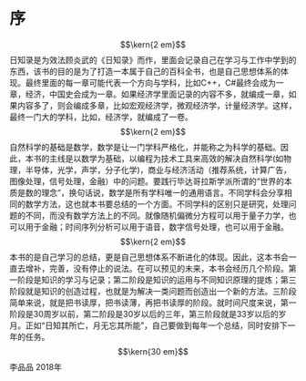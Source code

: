 # 序
$$\kern{2 em}$$日知录是为效法顾炎武的《日知录》而作，里面会记录自己在学习与工作中学到的东西，该书的目的是为了打造一本属于自己的百科全书，也是自己思想体系的体现。最终里面的每一章可能代表一个方向与学科，比如C++，C#最终会成为一章，经济，中国史会成为一章。如果经济学里面记录的内容不多，就编成一章，如果内容多了，则会编成多章，比如宏观经济学，微观经济学，计量经济学。这样，最终一门大的学科，比如，经济学，就编成了一卷。  
$$\kern{2 em}$$自然科学的基础是数学，数学是让一门学科严格化，并能称之为科学的基础。因此，本书的主线是以数学为基础，以编程为技术工具来高效的解决自然科学(如物理，半导体，光学，声学，分子化学)，商业与经济活动（推荐系统，计算广告，图像处理，信号处理，金融）中的问题。要践行毕达哥拉斯学派所谓的“世界的本质是数的理念”，换句话说，数学是所有学科唯一的通用语言。不同学科会分享相同的数学方法，这也就本书要总结的一个方面。不同学科的区别只是研究，处理问题的不同，而没有数学方法上的不同。就像随机偏微分方程可以用于量子力学，也可以用于金融；时间序列分析可以用于语音，数字信号处理，也可以用于金融。     
$$\kern{2 em}$$本书的是自己学习的总结，更是自己思想体系不断进化的体现。因此，这本书会一直去增补，完善，没有停止的说法。在可以预见的未来，本书会经历几个阶段。第一阶段是知识的学习与记录；第二阶段是知识的运用与不同知识原理的提炼；第三阶段就是知识的创造过程，也就是为解决一类问题而创造出一个新的方法。三阶段简单来说，就是把书读厚，把书读薄，再把书读厚的阶段。就时间尺度来说，第一阶段是30周岁以前，第二阶段是30岁以后的三年，第三阶段就是33岁以后的岁月。正如“日知其所亡，月无忘其所能”，自己要做到每年一个总结，同时安排下一年的任务。  
$$\kern{30 em}$$李品品  2018年

